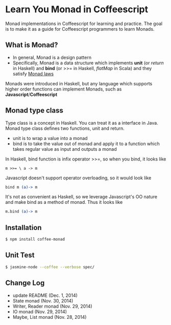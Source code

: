 Learn You Monad in Coffeescript
============
Monad implementations in Coffeescript for learning and practice.
The goal is to make it as a guide for Coffeescript programmers to learn Monads.

## What is Monad?
* In general, Monad is a design pattern
* Specifically, Monad is a data structure which implements **unit** (or *return* in Haskell)
and **bind** (or >>= in Haskell, *flatMap* in Scala)
and they satisfy [Monad laws](https://www.haskell.org/haskellwiki/Monad_laws)

Monads were introduced in Haskell, but any language which supports higher order functions can implement Monads,
such as **Javascript**/**Coffeescript**

## Monad type class
Type class is a concept in Haskell. You can treat it as a interface in Java. Monad type class defines two functions,
unit and return.
* unit is to wrap a value into a monad
* bind is to take the value out of monad and apply it to a function which takes regular value as input and outputs a monad

In Haskell, bind function is infix operator >>=, so when you bind, it looks like
```
m >>= \ a -> m
```
Javascript doesn't support operator overloading, so it would look like
```coffeescript
bind m (a)-> m
```
It's not as convenient as Haskell, so we leverage Javascript's OO nature and make bind as a method of monad. Thus it looks like
```coffeescript
m.bind (a)-> m
```

## Installation

```bash
$ npm install coffee-monad
```

## Unit Test

```bash
$ jasmine-node --coffee --verbose spec/
```
## Change Log
* update README (Dec. 1, 2014)
* State monad (Nov. 30, 2014)
* Writer, Reader monad (Nov. 29, 2014)
* IO monad (Nov. 29, 2014)
* Maybe, List monad (Nov. 28, 2014)